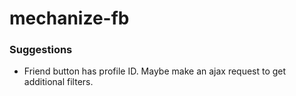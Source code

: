 # mechanize-fb

### Suggestions
- Friend button has profile ID. Maybe make an ajax request to get additional filters.
